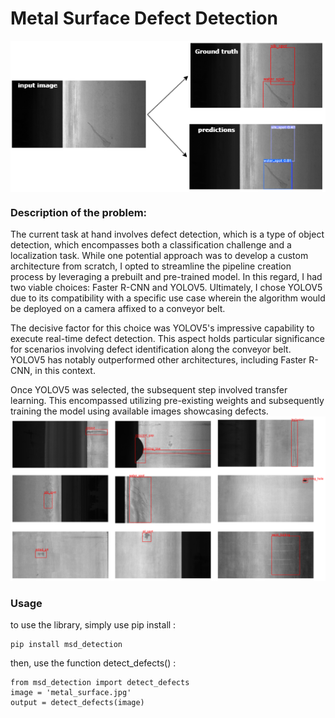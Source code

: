 # Metal Surface Defect Detection

<img src="prediction_example.png" style="vertical-align: middle;"  >


### Description of the problem: 


The current task at hand involves defect detection, which is a type of object detection, which encompasses both a classification challenge and a localization task. While one potential approach was to develop a custom architecture from scratch, I opted to streamline the pipeline creation process by leveraging a prebuilt and pre-trained model. In this regard, I had two viable choices: Faster R-CNN and YOLOV5. Ultimately, I chose YOLOV5 due to its compatibility with a specific use case wherein the algorithm would be deployed on a camera affixed to a conveyor belt.

The decisive factor for this choice was YOLOV5's impressive capability to execute real-time defect detection. This aspect holds particular significance for scenarios involving defect identification along the conveyor belt. YOLOV5 has notably outperformed other architectures, including Faster R-CNN, in this context.

Once YOLOV5 was selected, the subsequent step involved transfer learning. This encompassed utilizing pre-existing weights and subsequently training the model using available images showcasing defects.
<img src="defect_types.png" >

### Usage

to use the library, simply use pip install : 

```shell
pip install msd_detection
```
then, use the function detect_defects() : 

```
from msd_detection import detect_defects
image = 'metal_surface.jpg'
output = detect_defects(image)
```



